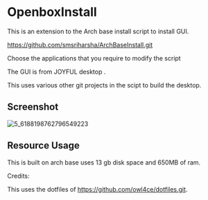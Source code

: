 # OpenboxInstall
 This is an extension to the Arch base install script to install GUI.
 
 https://github.com/smsriharsha/ArchBaseInstall.git
 
Choose the applications that you require to modify the script

The GUI is from JOYFUL desktop .

This uses various other git projects in the scipt to build the desktop.
 ## Screenshot
 
![5_6188198762796549223](https://user-images.githubusercontent.com/23277835/159973528-02b36055-c773-4690-a218-1f4df88c753f.png)


## Resource Usage
This is built on arch base 
uses 13 gb disk space and 650MB of ram.

Credits:

This uses the dotfiles of https://github.com/owl4ce/dotfiles.git.
